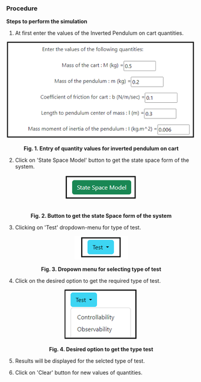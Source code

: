 ### Procedure

<b>Steps to perform the simulation</b>

										
1. At first enter the values of the Inverted Pendulum on cart quantities.

<div align="center">
<img class="img-fluid"  src="./images/1.png" alt="">

<b>Fig. 1. Entry of quantity values for inverted pendulum on cart</b>						  
</div>

2. Click on 'State Space Model' button to get the state space form of the system.

<div align="center">
<img class="img-fluid"  src="./images/2.png" alt="">  
</div>

<div align="center">
<img class="img-fluid"  src="./images/Prod_2_1.png" alt="">

<b>Fig. 2. Button to get the state Space form of the system</b>							  
</div>

3. Clicking on 'Test' dropdown-menu for type of test.  

<div align="center">
<img class="img-fluid"  src="./images/3.png" alt="">

<b>Fig. 3. Dropown menu for selecting type of test</b>							  
</div>

4. Click on the desired option to get the required type of test. 

<div align="center">
<img class="img-fluid"  src="./images/4.png" alt="">

<b>Fig. 4. Desired option to get the type test </b>						  
</div>

5. Results will be displayed for the selcted type of test. 

6. Click on 'Clear' button for new values of quantities.


<script id="MathJax-script" async src="https://cdn.jsdelivr.net/npm/mathjax@3/es5/tex-mml-chtml.js"></script>